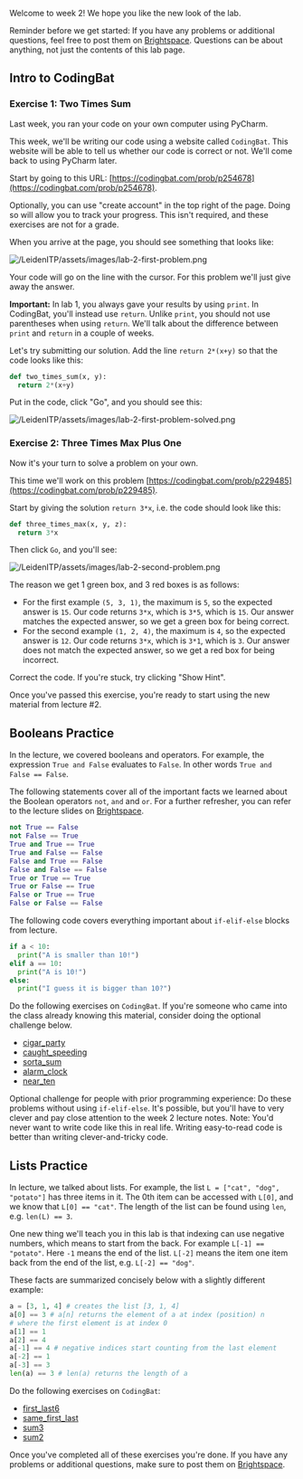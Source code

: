 Welcome to week 2! We hope you like the new look of the lab.

Reminder before we get started: If you have any problems or additional questions, feel free to post them on [Brightspace](https://brightspace.universiteitleiden.nl/d2l/le/240322/discussions/List). Questions can be about anything, not just the contents of this lab page.

## Intro to CodingBat

### Exercise 1: Two Times Sum

Last week, you ran your code on your own computer using PyCharm.

This week, we'll be writing our code using a website called `CodingBat`. This website will be able to tell us whether our code is correct or not. We'll come back to using PyCharm later.

Start by going to this URL: [https://codingbat.com/prob/p254678](https://codingbat.com/prob/p254678).

Optionally, you can use "create account" in the top right of the page. Doing so will allow you to track your progress. This isn't required, and these exercises are not for a grade.

When you arrive at the page, you should see something that looks like:

![/LeidenITP/assets/images/lab-2-first-problem.png](/LeidenITP/assets/images/lab-2-first-problem.png)

Your code will go on the line with the cursor. For this problem we'll just give away the answer.

**Important:** In lab 1, you always gave your results by using `print`. In CodingBat, you'll instead use `return`. Unlike `print`, you should not use parentheses when using `return`. We'll talk about the difference between `print` and `return` in a couple of weeks.

Let's try submitting our solution. Add the line `return 2*(x+y)` so that the code looks like this:

```python
def two_times_sum(x, y):
  return 2*(x+y)
```

Put in the code, click "Go", and you should see this:

![/LeidenITP/assets/images/lab-2-first-problem-solved.png](/LeidenITP/assets/images/lab-2-first-problem-solved.png)

### Exercise 2: Three Times Max Plus One

Now it's your turn to solve a problem on your own.

This time we'll work on this problem [https://codingbat.com/prob/p229485](https://codingbat.com/prob/p229485).

Start by giving the solution `return 3*x`, i.e. the code should look like this:

```python
def three_times_max(x, y, z):
  return 3*x
```

Then click `Go`, and you'll see: 

![/LeidenITP/assets/images/lab-2-second-problem.png](/LeidenITP/assets/images/lab-2-second-problem.png)

The reason we get 1 green box, and 3 red boxes is as follows:
 * For the first example `(5, 3, 1)`, the maximum is `5`, so the expected answer is `15`. Our code returns `3*x`, which is `3*5`, which is `15`. Our answer matches the expected answer, so we get a green box for being correct.
 * For the second example `(1, 2, 4)`, the maximum is `4`, so the expected answer is `12`. Our code returns `3*x`, which is `3*1`, which is `3`. Our answer does not match the expected answer, so we get a red box for being incorrect.

Correct the code. If you're stuck, try clicking "Show Hint".

Once you've passed this exercise, you're ready to start using the new material from lecture #2. 

## Booleans Practice

In the lecture, we covered booleans and operators. For example, the expression `True and False` evaluates to `False`. In other words `True and False == False`.

The following statements cover all of the important facts we learned about the Boolean operators `not`, `and` and `or`. For a further refresher, you can refer to the lecture slides on [Brightspace](https://brightspace.universiteitleiden.nl/d2l/le/lessons/240322/topics/2628793).

```python
not True == False
not False == True
True and True == True
True and False == False
False and True == False
False and False == False
True or True == True
True or False == True
False or True == True
False or False == False
```

The following code covers everything important about `if-elif-else` blocks from lecture.

```python
if a < 10:
  print("A is smaller than 10!")
elif a == 10:
  print("A is 10!")
else:
  print("I guess it is bigger than 10?")
```

Do the following exercises on `CodingBat`. If you're someone who came into the class already knowing this material, consider doing the optional challenge below.

- [cigar_party](https://codingbat.com/prob/p195669)
- [caught_speeding](https://codingbat.com/prob/p137202)
- [sorta_sum](https://codingbat.com/prob/p116620)
- [alarm_clock](https://codingbat.com/prob/p119867)
- [near_ten](https://codingbat.com/prob/p165321)

Optional challenge for people with prior programming experience: Do these problems without using `if-elif-else`. It's possible, but you'll have to very clever and pay close attention to the week 2 lecture notes. Note: You'd never want to write code like this in real life. Writing easy-to-read code is better than writing clever-and-tricky code.

## Lists Practice

In lecture, we talked about lists. For example, the list `L = ["cat", "dog", "potato"]` has three items in it. The 0th item can be accessed with `L[0]`, and we know that `L[0] == "cat"`. The length of the list can be found using `len`, e.g. `len(L) == 3`.

One new thing we'll teach you in this lab is that indexing can use negative numbers, which means to start from the back. For example `L[-1] == "potato"`. Here `-1` means the end of the list. `L[-2]` means the item one item back from the end of the list, e.g. `L[-2] == "dog"`.

These facts are summarized concisely below with a slightly different example:
```python
a = [3, 1, 4] # creates the list [3, 1, 4]
a[0] == 3 # a[n] returns the element of a at index (position) n
# where the first element is at index 0
a[1] == 1
a[2] == 4
a[-1] == 4 # negative indices start counting from the last element
a[-2] == 1
a[-3] == 3
len(a) == 3 # len(a) returns the length of a
```

Do the following exercises on `CodingBat`:

- [first_last6](https://codingbat.com/prob/p181624)
- [same_first_last](https://codingbat.com/prob/p179078)
- [sum3](https://codingbat.com/prob/p191645)
- [sum2](https://codingbat.com/prob/p192589)

Once you've completed all of these exercises you're done. If you have any problems or additional questions, make sure to post them on [Brightspace](https://brightspace.universiteitleiden.nl/d2l/le/240322/discussions/List).